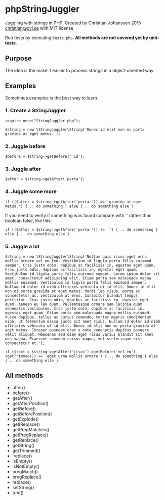 # phpStringJuggler
Juggling with strings in PHP.
Created by Christian Johansson 2015 <christian@cvj.se> with MIT license.

Run tests by executing `Tests.php`. **All methods are not covered yet by unit-tests**.

## Purpose
The idea is the make it easier to process strings in a object-oriented way.

## Examples
Sometimes examples is the best way to learn. 

### 1. Create a StringJuggler

`require_once("StringJuggler.php");`

`$string = new \StringJuggler\String('Donec id elit non mi porta gravida at eget metus.');`

### 2. Juggle before

`$before = $string->getBefore(' id');`

### 3. Juggle after

`$after = $string->getAfter('porta');`

### 4. Juggle some more

`if (($after = $string->getAfter('porta ')) == 'gravida at eget metus.') { .. do something } else { .. do something else }`

If you need to verify if something was found compare with '' rather than boolean false, like this:

`if (($after = $string->getAfter('porta ')) != '') { .. do something } else { .. do something else }`

### 5. Juggle a lot

`$string = new \StringJuggler\String('Nullam quis risus eget urna mollis ornare vel eu leo. Vestibulum id ligula porta felis euismod semper. Cras justo odio, dapibus ac facilisis in, egestas eget quam. Cras justo odio, dapibus ac facilisis in, egestas eget quam. Vestibulum id ligula porta felis euismod semper. Lorem ipsum dolor sit amet, consectetur adipiscing elit. Etiam porta sem malesuada magna mollis euismod. Vestibulum id ligula porta felis euismod semper. Nullam id dolor id nibh ultricies vehicula ut id elit. Donec id elit non mi porta gravida at eget metus. Morbi leo risus, porta ac consectetur ac, vestibulum at eros. Curabitur blandit tempus porttitor. Cras justo odio, dapibus ac facilisis in, egestas eget quam. Aenean eu leo quam. Pellentesque ornare sem lacinia quam venenatis vestibulum. Cras justo odio, dapibus ac facilisis in, egestas eget quam. Etiam porta sem malesuada magna mollis euismod. Fusce dapibus, tellus ac cursus commodo, tortor mauris condimentum nibh, ut fermentum massa justo sit amet risus. Nullam id dolor id nibh ultricies vehicula ut id elit. Donec id elit non mi porta gravida at eget metus. Integer posuere erat a ante venenatis dapibus posuere velit aliquet. Maecenas sed diam eget risus varius blandit sit amet non magna. Praesent commodo cursus magna, vel scelerisque nisl consectetur et.');`
 
`if ($text = $string->getAfter('risus')->getBefore('vel eu')->getTrimmed()) == 'eget urna mollis ornare') { .. do something } else { .. do something else }`

## All methods

* after()
* before()
* getAfter()
* getAfterPosition()
* getBefore()
* getBeforePosition()
* getExplode()
* getIReplace()
* getPregMatches()
* getPregReplace()
* getReplace()
* getString()
* getTrimmed()
* ireplace()
* isEmpty()
* isNotEmpty()
* pregMatch()
* pregReplace()
* replace()
* setString()
* trim()
